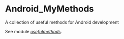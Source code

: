 # Android_MyMethods
A collection of useful methods for Android development

See module <i>[usefulmethods](usefulmethods/src/main/java/com/philvr/usefulmethods/)</i>.
